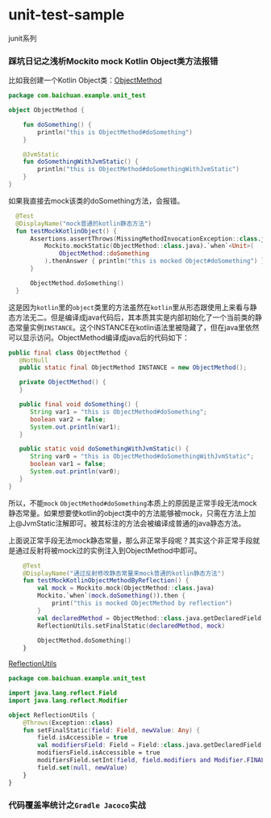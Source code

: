 # unit-test-sample
junit系列

### 踩坑日记之浅析Mockito mock Kotlin Object类方法报错
比如我创建一个Kotlin Object类：[ObjectMethod](src/main/kotlin/com/baichuan/example/unit_test/ObjectMethod.kt)
```kotlin
package com.baichuan.example.unit_test

object ObjectMethod {

    fun doSomething() {
        println("this is ObjectMethod#doSomething")
    }

    @JvmStatic
    fun doSomethingWithJvmStatic() {
        println("this is ObjectMethod#doSomethingWithJvmStatic")
    }
}
```

如果我直接去mock该类的doSomething方法，会报错。

```kotlin
  @Test
  @DisplayName("mock普通的kotlin静态方法")
  fun testMockKotlinObject() {
      Assertions.assertThrows(MissingMethodInvocationException::class.java) {
          Mockito.mockStatic(ObjectMethod::class.java).`when`<Unit>(
              ObjectMethod::doSomething
          ).thenAnswer { println("this is mocked Object#doSomething") }
      }

      ObjectMethod.doSomething()
  }
```

这是因为`kotlin`里的`object`类里的方法虽然在`kotlin`里从形态跟使用上来看与静态方法无二。但是编译成java代码后，其本质其实是内部初始化了一个当前类的静态常量实例`INSTANCE`。这个INSTANCE在kotlin语法里被隐藏了，但在java里依然可以显示访问。ObjectMethod编译成java后的代码如下：

```java
public final class ObjectMethod {
   @NotNull
   public static final ObjectMethod INSTANCE = new ObjectMethod();

   private ObjectMethod() {
   }

   public final void doSomething() {
      String var1 = "this is ObjectMethod#doSomething";
      boolean var2 = false;
      System.out.println(var1);
   }

   public static void doSomethingWithJvmStatic() {
      String var0 = "this is ObjectMethod#doSomethingWithJvmStatic";
      boolean var1 = false;
      System.out.println(var0);
   }
}
```

所以，不能`mock` `ObjectMethod#doSomething`本质上的原因是正常手段无法mock静态常量。如果想要使kotlin的object类中的方法能够被mock，只需在方法上加上@JvmStatic注解即可。被其标注的方法会被编译成普通的java静态方法。

上面说正常手段无法mock静态常量，那么非正常手段呢？其实这个非正常手段就是通过反射将被mock过的实例注入到ObjectMethod中即可。

```kotlin
	@Test
	@DisplayName("通过反射修改静态常量来mock普通的kotlin静态方法")
	fun testMockKotlinObjectMethodByReflection() {
	    val mock = Mockito.mock(ObjectMethod::class.java)
	    Mockito.`when`(mock.doSomething()).then {
	        print("this is mocked ObjectMethod by reflection")
	    }
	    val declaredMethod = ObjectMethod::class.java.getDeclaredField("INSTANCE")
	    ReflectionUtils.setFinalStatic(declaredMethod, mock)
	
	    ObjectMethod.doSomething()
	}
```

[ReflectionUtils](src/main/kotlin/com/baichuan/example/unit_test/ReflectionUtils.kt)

```kotlin
package com.baichuan.example.unit_test

import java.lang.reflect.Field
import java.lang.reflect.Modifier

object ReflectionUtils {
    @Throws(Exception::class)
    fun setFinalStatic(field: Field, newValue: Any) {
        field.isAccessible = true
        val modifiersField: Field = Field::class.java.getDeclaredField("modifiers")
        modifiersField.isAccessible = true
        modifiersField.setInt(field, field.modifiers and Modifier.FINAL.inv())
        field.set(null, newValue)
    }
}
```

### 代码覆盖率统计之`Gradle Jacoco`实战
